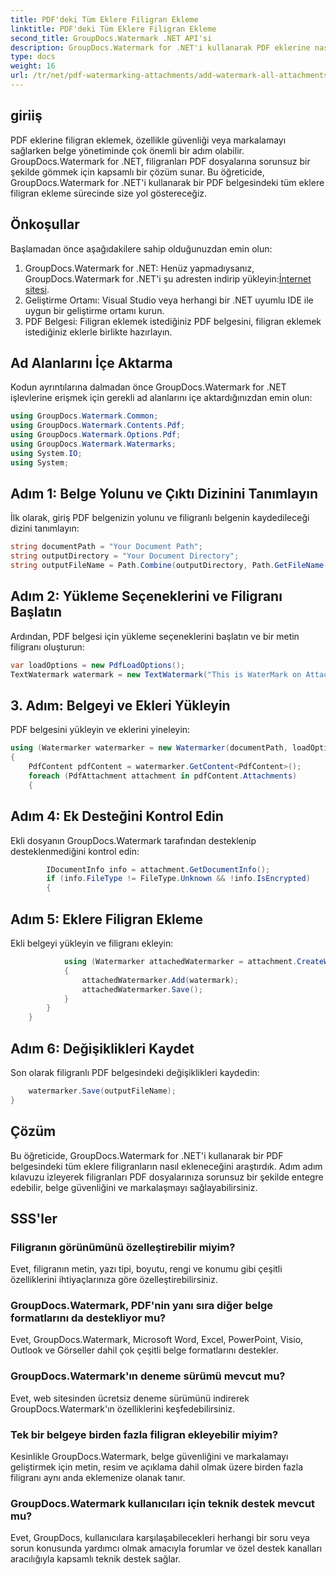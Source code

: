 ```yaml
---
title: PDF'deki Tüm Eklere Filigran Ekleme
linktitle: PDF'deki Tüm Eklere Filigran Ekleme
second_title: GroupDocs.Watermark .NET API'si
description: GroupDocs.Watermark for .NET'i kullanarak PDF eklerine nasıl filigran ekleyeceğinizi öğrenin. Belgelerinizi özel filigranlarla kolayca güvence altına alın.
type: docs
weight: 16
url: /tr/net/pdf-watermarking-attachments/add-watermark-all-attachments-pdf/
---
```

## giriiş
PDF eklerine filigran eklemek, özellikle güvenliği veya markalamayı sağlarken belge yönetiminde çok önemli bir adım olabilir. GroupDocs.Watermark for .NET, filigranları PDF dosyalarına sorunsuz bir şekilde gömmek için kapsamlı bir çözüm sunar. Bu öğreticide, GroupDocs.Watermark for .NET'i kullanarak bir PDF belgesindeki tüm eklere filigran ekleme sürecinde size yol göstereceğiz.
## Önkoşullar
Başlamadan önce aşağıdakilere sahip olduğunuzdan emin olun:
1.  GroupDocs.Watermark for .NET: Henüz yapmadıysanız, GroupDocs.Watermark for .NET'i şu adresten indirip yükleyin:[İnternet sitesi](https://releases.groupdocs.com/Watermark/net/).
2. Geliştirme Ortamı: Visual Studio veya herhangi bir .NET uyumlu IDE ile uygun bir geliştirme ortamı kurun.
3. PDF Belgesi: Filigran eklemek istediğiniz PDF belgesini, filigran eklemek istediğiniz eklerle birlikte hazırlayın.

## Ad Alanlarını İçe Aktarma
Kodun ayrıntılarına dalmadan önce GroupDocs.Watermark for .NET işlevlerine erişmek için gerekli ad alanlarını içe aktardığınızdan emin olun:
```csharp
using GroupDocs.Watermark.Common;
using GroupDocs.Watermark.Contents.Pdf;
using GroupDocs.Watermark.Options.Pdf;
using GroupDocs.Watermark.Watermarks;
using System.IO;
using System;
```
## Adım 1: Belge Yolunu ve Çıktı Dizinini Tanımlayın
İlk olarak, giriş PDF belgenizin yolunu ve filigranlı belgenin kaydedileceği dizini tanımlayın:
```csharp
string documentPath = "Your Document Path";
string outputDirectory = "Your Document Directory";
string outputFileName = Path.Combine(outputDirectory, Path.GetFileName(documentPath));
```
## Adım 2: Yükleme Seçeneklerini ve Filigranı Başlatın
Ardından, PDF belgesi için yükleme seçeneklerini başlatın ve bir metin filigranı oluşturun:
```csharp
var loadOptions = new PdfLoadOptions();
TextWatermark watermark = new TextWatermark("This is WaterMark on Attachment", new Font("Arial", 19));
```
## 3. Adım: Belgeyi ve Ekleri Yükleyin
PDF belgesini yükleyin ve eklerini yineleyin:
```csharp
using (Watermarker watermarker = new Watermarker(documentPath, loadOptions))
{
    PdfContent pdfContent = watermarker.GetContent<PdfContent>();
    foreach (PdfAttachment attachment in pdfContent.Attachments)
    {
```
## Adım 4: Ek Desteğini Kontrol Edin
Ekli dosyanın GroupDocs.Watermark tarafından desteklenip desteklenmediğini kontrol edin:
```csharp
        IDocumentInfo info = attachment.GetDocumentInfo();
        if (info.FileType != FileType.Unknown && !info.IsEncrypted)
        {
```
## Adım 5: Eklere Filigran Ekleme
Ekli belgeyi yükleyin ve filigranı ekleyin:
```csharp
            using (Watermarker attachedWatermarker = attachment.CreateWatermarker())
            {
                attachedWatermarker.Add(watermark);
                attachedWatermarker.Save();
            }
        }
    }
```
## Adım 6: Değişiklikleri Kaydet
Son olarak filigranlı PDF belgesindeki değişiklikleri kaydedin:
```csharp
    watermarker.Save(outputFileName);
}
```

## Çözüm
Bu öğreticide, GroupDocs.Watermark for .NET'i kullanarak bir PDF belgesindeki tüm eklere filigranların nasıl ekleneceğini araştırdık. Adım adım kılavuzu izleyerek filigranları PDF dosyalarınıza sorunsuz bir şekilde entegre edebilir, belge güvenliğini ve markalaşmayı sağlayabilirsiniz.
## SSS'ler
### Filigranın görünümünü özelleştirebilir miyim?
Evet, filigranın metin, yazı tipi, boyutu, rengi ve konumu gibi çeşitli özelliklerini ihtiyaçlarınıza göre özelleştirebilirsiniz.
### GroupDocs.Watermark, PDF'nin yanı sıra diğer belge formatlarını da destekliyor mu?
Evet, GroupDocs.Watermark, Microsoft Word, Excel, PowerPoint, Visio, Outlook ve Görseller dahil çok çeşitli belge formatlarını destekler.
### GroupDocs.Watermark'ın deneme sürümü mevcut mu?
Evet, web sitesinden ücretsiz deneme sürümünü indirerek GroupDocs.Watermark'ın özelliklerini keşfedebilirsiniz.
### Tek bir belgeye birden fazla filigran ekleyebilir miyim?
Kesinlikle GroupDocs.Watermark, belge güvenliğini ve markalamayı geliştirmek için metin, resim ve açıklama dahil olmak üzere birden fazla filigranı aynı anda eklemenize olanak tanır.
### GroupDocs.Watermark kullanıcıları için teknik destek mevcut mu?
Evet, GroupDocs, kullanıcılara karşılaşabilecekleri herhangi bir soru veya sorun konusunda yardımcı olmak amacıyla forumlar ve özel destek kanalları aracılığıyla kapsamlı teknik destek sağlar.